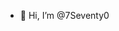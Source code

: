 - 👋 Hi, I’m @7Seventy0

<!---
7Seventy0/7Seventy0 is a ✨ special ✨ repository because its `README.md` (this file) appears on your GitHub profile.
You can click the Preview link to take a look at your changes.
--->

